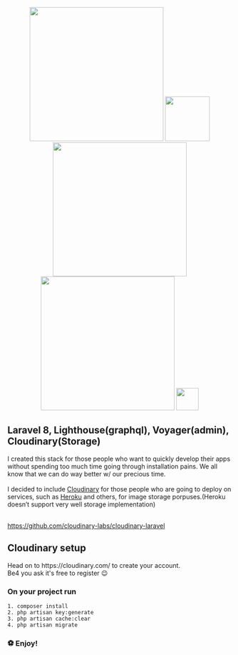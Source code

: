 <p align="center">
<a href="https://laravel.com" target="_blank"><img src="https://raw.githubusercontent.com/laravel/art/master/logo-lockup/5%20SVG/2%20CMYK/1%20Full%20Color/laravel-logolockup-cmyk-red.svg" width="300"></a>
<a href="https://lighthouse-php.com/" target="_blank"><img src="https://lighthouse-php.com/logo.svg" width="100"></a>
<a href="https://voyager.devdojo.com/" target="_blank"><img src="https://voyager.devdojo.com/assets/images/logo_light.png" width="300"></a>
<a href="https://cloudinary.com/" target="_blank"><img src="https://cloudinary-res.cloudinary.com/image/upload/dpr_2.0,c_scale,f_auto,q_auto,w_156/cloudinary_logo_for_white_bg.svg" width="300"></a>
    <a href="https://graphql.org/" target="_blank"><img src="https://graphql.org/img/logo.svg" width="50"></a>
</p>

## Laravel 8, Lighthouse(graphql), Voyager(admin), Cloudinary(Storage) 

I created this stack for those people who want to quickly develop their apps without spending too much time going through installation pains.
We all know that we can do way better w/ our precious time.
<br /><br />
I decided to include  <a href="https://cloudinary.com/">Cloudinary</a> for those people who are going to deploy on services, such as  <a href="https://www.heroku.com/">Heroku</a> and others, for image storage porpuses.(Heroku doesn’t support very well storage implementation)
<br /><br /> 

https://github.com/cloudinary-labs/cloudinary-laravel

## Cloudinary setup
<p>Head on to https://cloudinary.com/ to create your account. <br>Be4 you ask it's free to register  😉</p>

### On your project run
```
1. composer install
2. php artisan key:generate  
3. php artisan cache:clear
4. php artisan migrate
```

### ⚽️ Enjoy!
 
